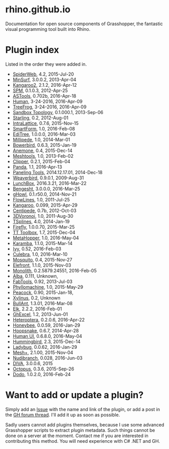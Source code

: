 # rhino.github.io
Documentation for open source components of Grasshopper, the fantastic visual programming tool built into Rhino.

# Plugin index
Listed in the order they were added in.

- [SpiderWeb](http://www.food4rhino.com/project/spiderweb?ufh), 4.2, 2015-Jul-20
- [MinSurf](http://www.food4rhino.com/project/minsurf?ufh), 3.0.0.2, 2013-Apr-04
- [Kangaroo2](http://www.food4rhino.com/project/kangaroo?ufh), 2.1.2, 2016-Apr-12
- [SPM](http://www.food4rhino.com/project/spm?ufh), 0.1.0.3, 2012-Apr-25
- [ASTools](http://www.food4rhino.com/project/astools?ufh), 0.702b, 2016-Apr-18
- [Human](http://www.food4rhino.com/project/human?ufh), 3-24-2016, 2016-Apr-09
- [TreeFrog](http://www.food4rhino.com/project/human?ufh), 3-24-2016, 2016-Apr-09
- [Sandbox Topology](http://www.food4rhino.com/project/sandboxtopo?ufh), 0.1.000.1, 2013-Sep-06
- [Starling](http://www.food4rhino.com/project/starling?ufh), 0.2, 2012-Aug-01
- [IntraLattice](http://www.food4rhino.com/project/intralattice?ufh), 0.7.6, 2015-Nov-15
- [SmartForm](http://www.food4rhino.com/project/smartform?ufh), 1.0, 2016-Feb-08
- [EdiTree](http://www.food4rhino.com/project/editree?ufh), 1.0.0.0, 2016-Mar-03
- [Millipede](http://www.grasshopper3d.com/group/millipede), 1.0, 2014-Mar-01
- [Bowerbird](http://www.grasshopper3d.com/group/bowerbird), 0.6.3, 2015-Jan-19
- [Anemone](http://www.food4rhino.com/project/anemone?ufh), 0.4, 2015-Dec-14
- [Meshtools](http://www.grasshopper3d.com/forum/topics/mesh-pipe), 1.0, 2013-Feb-02
- [Clipper](http://www.food4rhino.com/project/clipper?ufh), 0.2.1, 2015-Feb-04
- [Panda](http://www.food4rhino.com/project/panda?ufh), 1.1, 2016-Apr-13
- [Paneling Tools](http://www.food4rhino.com/project/pt-gh?ufh), 2014.12.17.01, 2014-Dec-18
- [Weaverbird](http://www.giuliopiacentino.com/weaverbird/), 0.9.0.1, 2009-Aug-31
- [LunchBox](http://www.food4rhino.com/project/lunchbox?ufh), 2016.3.21, 2016-Mar-22
- [Bengesht](http://www.food4rhino.com/project/bengesht?ufh), 3.0.0.0, 2016-Mar-25
- [gHowl](http://www.food4rhino.com/project/ghowl?ufh), 0.1.r50.0, 2014-Nov-21
- [FlowLines](http://www.food4rhino.com/project/flowl?ufh), 1.0, 2011-Jul-25
- [Kangaroo](http://www.food4rhino.com/project/kangaroo?ufh), 0.099, 2015-Apr-29
- [Centipede](http://www.food4rhino.com/project/centipede?ufh), 0.7b, 2012-Oct-03
- [3DVoronoi](http://www.grasshopper3d.com/forum/topics/3d-voronoi-4), 1.0, 2011-Aug-30
- [TSplines](http://www.autodesk.com/education/free-software/t-splines-plug-in-for-rhino), 4.0, 2014-Jan-19
- [Firefly](http://www.food4rhino.com/project/firefly?ufh), 1.0.0.70, 2015-Mar-25
- [TT Toolbox](http://www.food4rhino.com/project/tttoolbox?ufh), 1.7, 2015-Dec-04
- [MetaHopper](http://www.grasshopper3d.com/group/metahopper), 1.0, 2016-May-04
- [Karamba](http://www.food4rhino.com/project/karamba?ufh), 1.1.0, 2015-Mar-14
- [Ivy](http://www.food4rhino.com/project/ivy?ufh), 0.52, 2016-Feb-03
- [Culebra](http://www.food4rhino.com/project/culebra?ufh), 1.0, 2016-Mar-10
- [Mosquito](http://www.food4rhino.com/project/mosquito?ufh), 0.4, 2015-Nov-27
- [Elefront](http://www.food4rhino.com/project/elefront?ufh), 1.1.0, 2015-Nov-03
- [Monolith](http://www.food4rhino.com/project/monolith?ufh), 0.2.5879.24551, 2016-Feb-05
- [Alba](http://www.ryanhoover.org/rd/alba.php), 0.111, Unknown, 
- [FabTools](http://www.food4rhino.com/project/fabtools?ufh), 0.92, 2013-Jul-03
- [Phyllomachine](http://www.food4rhino.com/project/phyllomachine?ufh), 1.0, 2015-May-29
- [Peacock](http://www.food4rhino.com/project/Peacock?ufh), 0.90, 2015-Jan-18, 
- [Xylinus](http://www.ryanhoover.org/rd/xylinus.php), 0.2, Unknown
- [BullAnt](http://www.food4rhino.com/project/bullant?ufh), 1.3.01, 2016-Mar-08
- [Elk](http://www.food4rhino.com/project/elk?ufh), 2.2.2, 2016-Feb-01
- [GhExcel](http://www.food4rhino.com/project/ghexcel?ufh), 1.2, 2013-Jun-01
- [Heteroptera](http://www.food4rhino.com/project/heteroptera?ufh), 0.2.0.6, 2016-Apr-22
- [Honeybee](http://www.food4rhino.com/project/ladybug-honeybee?ufh), 0.0.59, 2016-Jan-29
- [Hoopsnake](http://www.food4rhino.com/project/hoopsnake?ufh), 0.6.7, 2014-Apr-28
- [Human UI](http://www.food4rhino.com/project/human-ui?ufh), 0.6.8.0, 2016-May-04
- [Hummingbird](http://www.food4rhino.com/project/hummingbird?ufh), 2.3, 2015-Dec-14
- [Ladybug](http://www.food4rhino.com/project/ladybug-honeybee?ufh), 0.0.62, 2016-Jan-29
- [Mesh+](http://www.food4rhino.com/project/mesh?ufh), 2.1.00, 2015-Nov-04
- [Nudibranch](http://www.food4rhino.com/project/nudibranch?ufh), 0.028, 2016-Jun-03
- [DIVA](http://www.solemma.net/DIVA-for-Rhino/download.html), 3.0.0.6, 2015
- [Octopus](http://www.food4rhino.com/project/octopus?ufh), 0.3.6, 2015-Sep-26
- [Dodo](http://www.food4rhino.com/project/scientific-tools-parametric-design?ufh&etx), 1.0.2.0, 2016-Feb-24

# Want to add or update a plugin?
Simply add an [Issue](https://github.com/rhino/rhino.github.io/issues) with the name and link of the plugin, or add a post in the [GH forum thread](http://www.grasshopper3d.com/forum/topics/component-reference-for-gh?xg_source=activity&id=2985220%3ATopic%3A1522149&page=6#comments). I'll add it up as soon as possible.

Sadly users cannot add plugins themselves, because I use some advanced Grasshopper scripts to extract plugin metadata. Such things cannot be done on a server at the moment. Contact me if you are interested in contributing this method. You will need experience with C# .NET and GH.
